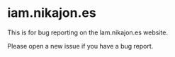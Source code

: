 # iam.nikajon.es
This is for bug reporting on the lam.nikajon.es website.

Please open a new issue if you have a bug report.
